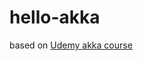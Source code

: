 # hello-akka

based on [Udemy akka course](https://riskified.udemy.com/course/akka-essentials/learn/lecture)